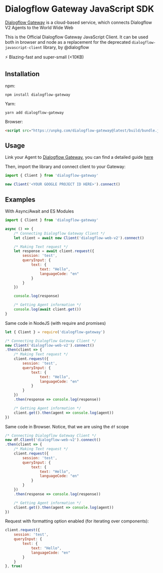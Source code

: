 # Dialogflow Gateway JavaScript SDK

[Dialogflow Gateway](https://dialogflow.cloud.ushakov.co) is a cloud-based service, which connects Dialogflow V2 Agents to the World Wide Web

This is the Official Dialogflow Gateway JavaScript Client.
It can be used both in browser and node as a replacement for the deprecated `dialogflow-javascript-client` library, by @dialogflow

⚡️ Blazing-fast and super-small (<10KB)

## Installation

npm:

`npm install dialogflow-gateway`

Yarn:

`yarn add dialogflow-gateway`

Browser:

```html
<script src="https://unpkg.com/dialogflow-gateway@latest/build/bundle.js"></script>
```

## Usage

Link your Agent to [Dialogflow Gateway](https://dialogflow.cloud.ushakov.co), you can find a detailed guide [here](https://github.com/mishushakov/dialogflow-gateway-docs/blob/master/guide.md)

Then, import the library and connect client to your Gateway:

```js
import { Client } from 'dialogflow-gateway'

new Client('<YOUR GOOGLE PROJECT ID HERE>').connect()
```

## Examples

With Async/Await and ES Modules

```js
import { Client } from 'dialogflow-gateway'

async () => {
    /* Connecting Dialogflow Gateway Client */
    let client = await new Client('dialogflow-web-v2').connect()

    /* Making Text request */
    let response = await client.request({
        session: 'test',
        queryInput: {
            text: {
                text: "Hello",
                languageCode: "en"
            }
        }
    })

    console.log(response)

    /* Getting Agent information */
    console.log(await client.get())
}
```

Same code in NodeJS (with require and promises)

```js
let { Client } = require('dialogflow-gateway')

/* Connecting Dialogflow Gateway Client */
new Client('dialogflow-web-v2').connect()
.then(client => {
    /* Making Text request */
    client.request({
        session: 'test',
        queryInput: {
            text: {
                text: "Hello",
                languageCode: "en"
            }
        }
    })
    .then(response => console.log(response))

    /* Getting Agent information */
    client.get().then(agent => console.log(agent))
})
```

Same code in Browser. Notice, that we are using the `df` scope

```js
/* Connecting Dialogflow Gateway Client */
new df.Client('dialogflow-web-v2').connect()
.then(client => {
    /* Making Text request */
    client.request({
        session: 'test',
        queryInput: {
            text: {
                text: "Hello",
                languageCode: "en"
            }
        }
    })
    .then(response => console.log(response))

    /* Getting Agent information */
    client.get().then(agent => console.log(agent))
})
```

Request with formatting option enabled (for iterating over components):

```js
client.request({
    session: 'test',
    queryInput: {
        text: {
            text: "Hello",
            languageCode: "en"
        }
    }
}, true)
```
